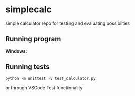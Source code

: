 # simplecalc
simple calculator repo for testing and evaluating possibilties

## Running program
**Windows:**  
## Running tests
`python -m unittest -v test_calculator.py`

or through VSCode Test functionality
